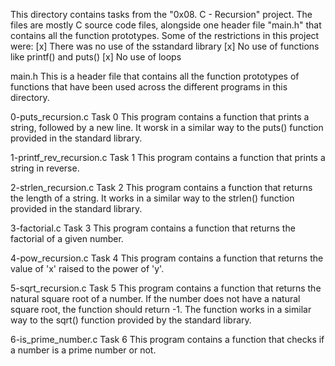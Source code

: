 This directory contains tasks from the "0x08. C - Recursion" project.
The files are mostly C source code files, alongside one header file "main.h" that contains all the function prototypes.
Some of the restrictions in this project were:
[x] There was no use of the sstandard library
[x] No use of functions like printf() and puts()
[x] No use of loops


main.h
This is a header file that contains all the function prototypes of functions that have been used across the different programs in this directory.

0-puts_recursion.c
Task 0
This program contains a function that prints a string, followed by a new line. It worsk in a similar way to the puts() function provided in the standard library.

1-printf_rev_recursion.c
Task 1
This program contains a function that prints a string in reverse.

2-strlen_recursion.c
Task 2
This program contains a function that returns the length of a string. It works in a similar way to the strlen() function provided in the standard library.

3-factorial.c
Task 3
This program contains a function that returns the factorial of a given number.

4-pow_recursion.c
Task 4
This program contains a function that returns the value of 'x' raised to the power of 'y'.

5-sqrt_recursion.c
Task 5
This program contains a function that returns the natural square root of a number.
If the number does not have a natural square root, the function should return -1.
The function works in a similar way to the sqrt() function provided by the standard library.

6-is_prime_number.c
Task 6
This program contains a function that checks if a number is a prime number or not.

